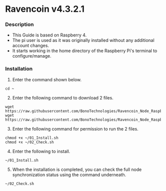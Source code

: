 # Ravencoin v4.3.2.1

### Description
- This Guide is based on Raspberry 4.
- The pi user is used as it was originally installed without any additional account changes.
- It starts working in the home directory of the Raspberry Pi's terminal to configure/manage.

### Installation
1. Enter the command shown below.
```shell
cd ~
```

2. Enter the following command to download 2 files.
```shell
wget https://raw.githubusercontent.com/BonoTechnologies/Ravencoin_Node_RaspberryPi/main/v4.3.2.1/en/01_Install.sh
wget https://raw.githubusercontent.com/BonoTechnologies/Ravencoin_Node_RaspberryPi/main/v4.3.2.1/en/02_Check.sh
```


3. Enter the following command for permission to run the 2 files.
```shell
chmod +x ~/01_Install.sh
chmod +x ~/02_Check.sh
```

4. Enter the following to install.
```shell
~/01_Install.sh
```

5. When the installation is completed, you can check the full node synchronization status using the command underneath.
```shell
~/02_Check.sh
```
   


